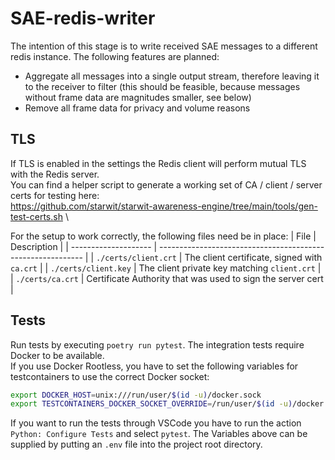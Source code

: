 # SAE-redis-writer
The intention of this stage is to write received SAE messages to a different redis instance.
The following features are planned:
- Aggregate all messages into a single output stream, therefore leaving it to the receiver to filter (this should be feasible, because messages without frame data are magnitudes smaller, see below)
- Remove all frame data for privacy and volume reasons

## TLS
If TLS is enabled in the settings the Redis client will perform mutual TLS with the Redis server. \
You can find a helper script to generate a working set of CA / client / server certs for testing here: \
https://github.com/starwit/starwit-awareness-engine/tree/main/tools/gen-test-certs.sh \

For the setup to work correctly, the following files need be in place:
| File                 | Description                                                 |
| -------------------- | ----------------------------------------------------------- |
| `./certs/client.crt` | The client certificate, signed with `ca.crt`                |
| `./certs/client.key` | The client private key matching `client.crt`                |
| `./certs/ca.crt`     | Certificate Authority that was used to sign the server cert |

## Tests
Run tests by executing `poetry run pytest`. The integration tests require Docker to be available.\
If you use Docker Rootless, you have to set the following variables for testcontainers to use the correct Docker socket:
```bash
export DOCKER_HOST=unix:///run/user/$(id -u)/docker.sock
export TESTCONTAINERS_DOCKER_SOCKET_OVERRIDE=/run/user/$(id -u)/docker.sock
```

If you want to run the tests through VSCode you have to run the action `Python: Configure Tests` and select `pytest`. The Variables above can be supplied by putting an `.env` file into the project root directory.